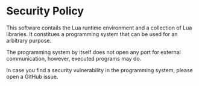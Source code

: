 # Security Policy

This software contails the Lua runtime environment and a collection of Lua libraries.
It constitues a programming system that can be used for an arbitrary purpose.

The programming system by itself does not open any port for external communication,
however, executed programs may do.

In case you find a security vulnerability in the programming system, please open a
GitHub issue.
